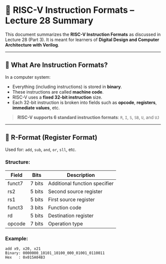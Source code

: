 # 📘 RISC-V Instruction Formats – Lecture 28 Summary

This document summarizes the **RISC-V Instruction Formats** as discussed in Lecture 28 (Part 3). It is meant for learners of **Digital Design and Computer Architecture with Verilog**.

---

## 🧠 What Are Instruction Formats?

In a computer system:

- Everything (including instructions) is stored in **binary**.
- These instructions are called **machine code**.
- RISC-V uses a **fixed 32-bit instruction** size.
- Each 32-bit instruction is broken into fields such as **opcode**, **registers**, **immediate values**, etc.

> **RISC-V supports 6 standard instruction formats**:
`R`, `I`, `S`, `SB`, `U`, and `UJ`

---

## 🔹 R-Format (Register Format)

Used for: `add`, `sub`, `and`, `or`, `sll`, etc.

### Structure:

| Field     | Bits   | Description                      |
|-----------|--------|----------------------------------|
| funct7    | 7 bits | Additional function specifier    |
| rs2       | 5 bits | Second source register           |
| rs1       | 5 bits | First source register            |
| funct3    | 3 bits | Function code                    |
| rd        | 5 bits | Destination register             |
| opcode    | 7 bits | Operation type                   |

### Example:

```assembly
add x9, x20, x21
Binary: 0000000_10101_10100_000_01001_0110011
Hex   : 0x015A04B3
